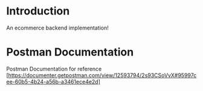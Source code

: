 # Introduction

An ecommerce backend implementation!

# Postman Documentation

Postman Documentation for reference
[https://documenter.getpostman.com/view/12593794/2s93CSoVvX#95997cee-60b5-4b24-a56b-a3461ece4e2d]
